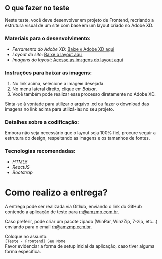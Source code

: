 
## O que fazer no teste

Neste teste, você deve desenvolver um projeto de Frontend, recriando a estrutura visual de um site com base em um layout criado no Adobe XD.

### Materiais para o desenvolvimento:

- *Ferramenta do Adobe XD*: [Baixe o Adobe XD aqui](https://amzmp.com.br/teste/AdobeXD.zip)
- *Layout do site*: [Baixe o layout aqui](https://amzmp.com.br/teste/Layout.zip)
- *Imagens do layout*: [Acesse as imagens do layout aqui](https://xd.adobe.com/view/a1a6e7d6-9c87-4934-a3db-18379b418596-f4f5/specs/)

### Instruções para baixar as imagens:
1. No link acima, selecione a imagem desejada.
2. No menu lateral direito, clique em *Baixar*.
3. Você também pode realizar esse processo diretamente no Adobe XD.

Sinta-se à vontade para utilizar o arquivo .xd ou fazer o download das imagens no link acima para utilizá-las no seu projeto.

### Detalhes sobre a codificação:
Embora não seja necessário que o layout seja 100% fiel, procure seguir a estrutura do design, respeitando as imagens e os tamanhos de fontes.

### Tecnologias recomendadas:
- *HTML5*
- *ReactJS*
- *Bootstrap*


# Como realizo a entrega?
A entrega pode ser realizada via Github, enviando o link do GitHub contendo a aplicação de teste para rh@amzmp.com.br.

Caso preferir, pode criar um pacote zipado (WinRar, WinzZip, 7-zip, etc...) enviando para o email rh@amzmp.com.br.

Coloque no assunto:  
`[Teste - Frontend] Seu Nome`  
Favor evidenciar a forma de setup inicial da aplicação, caso tiver alguma forma específica.
